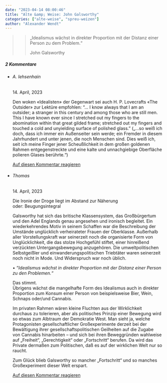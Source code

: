 ```yaml
---
date: "2023-04-14 08:00:46"
title: "Alte &amp; Weise: John Galsworthy"
categories: ["alte-weise", "spreu-weizen"]
author: "Alexander Wendt"
---
```


>> „Idealismus wächst in direkter Proportion mit der Distanz
>> einer Person zu dem Problem.“
>> 
>> John Galsworthy

<!--more-->
<h5 class="comments-h">
2 Kommentare </h5>
<ul class="commentlist">
<li class="comment even thread-even depth-1 clearfix" id="li-comment-119514">
<h6 class="author">A. Iehsenhain</h6> <span class="date">14. April, 2023</span>



Den woken «Idealisten» der Gegenwart sei auch H. P. Lovecrafts «The Outsider» zur Lektüre empfohlen: “&#8230; I know always that I am an outsider; a stranger in this century and among those who are still men. This I have known ever since I stretched out my fingers to the abomination within that great gilded frame; stretched out my fingers and touched a cold and unyielding surface of polished glass.” („&#8230;so weiß ich doch, dass ich immer ein Außenseiter sein werde; ein Fremder in diesem Jahrhundert und unter jenen, die noch Menschen sind. Dies weiß ich, seit ich meine Finger jener Scheußlichkeit in dem großen goldenen Rahmen entgegenstreckte und eine kalte und unnachgiebige Oberfläche polieren Glases berührte.“)

<a rel="nofollow" class="comment-reply-link" href="#comment-119514" data-commentid="119514" data-postid="17056" data-belowelement="comment-119514" data-respondelement="respond" data-replyto="Antworte auf A. Iehsenhain" aria-label="Antworte auf A. Iehsenhain">Auf diesen Kommentar reagieren</a> 


</li>
<li class="comment odd alt thread-odd thread-alt depth-1 clearfix" id="li-comment-119515">
<h6 class="author">Thomas</h6> <span class="date">14. April, 2023</span>



Die Ironie der Droge liegt im Abstand zur Näherung<br>
oder: Beugungsintegral

Galsworthy hat sich das britische Klassensystem, das Großbürgertum und den Adel Englands genau angesehen und ironisch begleitet. Ein wiederkehrendes Motiv in seinem Schaffen war die Beschreibung der Umstände unglücklich verheirateter Frauen der Oberklasse. Außerhalb aller Vorstellungskraft war seinerzeit noch die organisierte Form von Unglücklichkeit, die das stolze Hochgefühl stiftet, einer hinreißend verzückten Untergangsbewegung anzugehören. Die umweltpolitischen Selbstgeißler und einwanderungspolitischen Triebtäter waren seinerzeit noch nicht in Mode. Und Widerspruch war noch üblich.

• *“Idealismus wächst in direkter Proportion mit der Distanz einer Person zu den Problemen.“*

Das stimmt.<br>
Übrigens wächst die mangelhafte Form des Idealismus auch in direkter Proportion zum Konsum einer Person von beispielsweise Bier, Wein, Schnaps oder/und Cannabis. 

Im privaten Rahmen wären kleine Fluchten aus der Wirklichkeit durchaus zu tolerieren, aber als politisches Prinzip einer Bewegung wird so etwas zum Albtraum der Demokratie West. Man sieht ja, welche Protagonisten gesellschaftlicher Großexperimente derzeit bei der Bewältigung ihrer gesellschaftspolitischen Geilheiten auf die Zugabe von Cannabis hinarbeiten &#8211; und sich bei ihren Beweggründen wahlweise auf „Freiheit“, „Gerechtigkeit“ oder „Fortschritt“ berufen. Da wird das Private dermaßen zum Politischen, daß es auf der wirklichen Welt nur so raucht.

Zum Glück blieb Galsworthy so mancher „Fortschritt“ und so manches Großexperiment dieser Welt erspart.

<a rel="nofollow" class="comment-reply-link" href="#comment-119515" data-commentid="119515" data-postid="17056" data-belowelement="comment-119515" data-respondelement="respond" data-replyto="Antworte auf Thomas" aria-label="Antworte auf Thomas">Auf diesen Kommentar reagieren</a> 


</li>
</ul>
